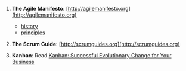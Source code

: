 1) **The Agile Manifesto**: [http://agilemanifesto.org](http://agilemanifesto.org)    
    * [history](http://agilemanifesto.org/history.html)  
    * [principles](http://agilemanifesto.org/principles.html)

2) **The Scrum Guide**: [http://scrumguides.org](http://scrumguides.org)    

3) **Kanban**: Read [Kanban: Successful Evolutionary Change for Your Business](http://www.djaa.com/kanban-successful-evolutionary-change-your-technology-business-0)